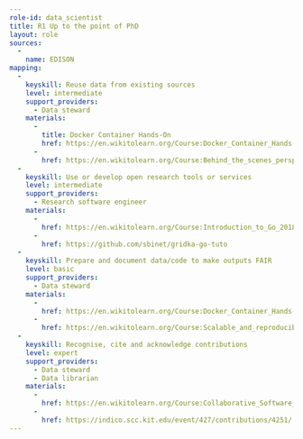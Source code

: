 ```yaml
---
role-id: data_scientist
title: R1 Up to the point of PhD
layout: role
sources: 
  - 
    name: EDISON
mapping: 
  - 
    keyskill: Reuse data from existing sources
    level: intermediate
    support_providers: 
      - Data steward
    materials: 
      - 
        title: Docker Container Hands-On
        href: https://en.wikitolearn.org/Course:Docker_Container_Hands-On
      - 
        href: https://en.wikitolearn.org/Course:Behind_the_scenes_perspective:_into_the_abyss_of_profiling_for_performance
  - 
    keyskill: Use or develop open research tools or services
    level: intermediate
    support_providers: 
      - Research software engineer
    materials: 
      - 
        href: https://en.wikitolearn.org/Course:Introduction_to_Go_2018
      - 
        href: https://github.com/sbinet/gridka-go-tuto
  - 
    keyskill: Prepare and document data/code to make outputs FAIR
    level: basic
    support_providers: 
      - Data steward
    materials: 
      - 
        href: https://en.wikitolearn.org/Course:Docker_Container_Hands-On
      - 
        href: https://en.wikitolearn.org/Course:Scalable_and_reproducible_workflows_with_Pachyderm
  - 
    keyskill: Recognise, cite and acknowledge contributions
    level: expert
    support_providers: 
      - Data steward
      - Data librarian
    materials: 
      - 
        href: https://en.wikitolearn.org/Course:Collaborative_Software_Development_2018
      - 
        href: https://indico.scc.kit.edu/event/427/contributions/4251/
---
```

